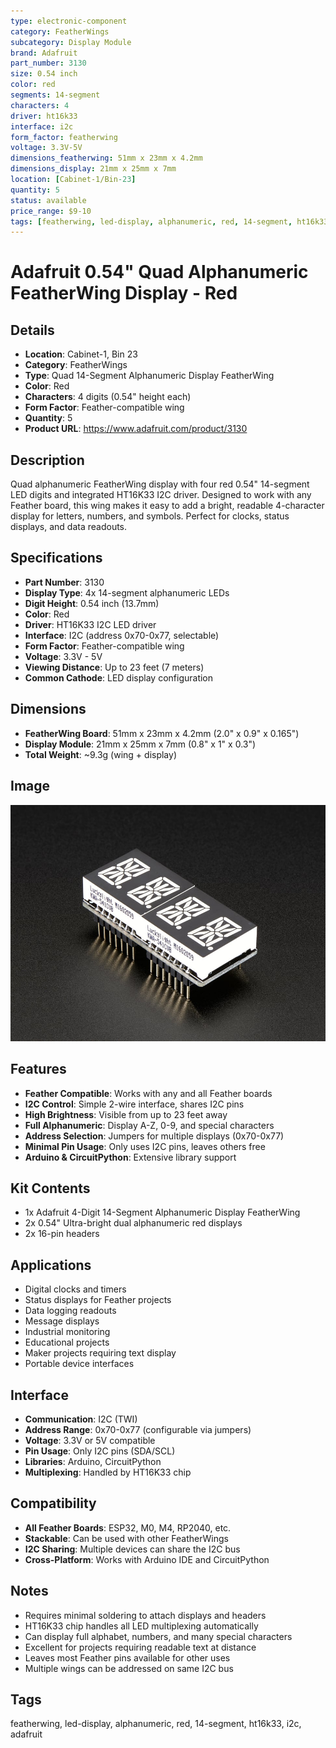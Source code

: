 ```yaml
---
type: electronic-component
category: FeatherWings
subcategory: Display Module
brand: Adafruit
part_number: 3130
size: 0.54 inch
color: red
segments: 14-segment
characters: 4
driver: ht16k33
interface: i2c
form_factor: featherwing
voltage: 3.3V-5V
dimensions_featherwing: 51mm x 23mm x 4.2mm
dimensions_display: 21mm x 25mm x 7mm
location: [Cabinet-1/Bin-23]
quantity: 5
status: available
price_range: $9-10
tags: [featherwing, led-display, alphanumeric, red, 14-segment, ht16k33, i2c, adafruit]
---
```


# Adafruit 0.54" Quad Alphanumeric FeatherWing Display - Red

## Details

- **Location**: Cabinet-1, Bin 23
- **Category**: FeatherWings
- **Type**: Quad 14-Segment Alphanumeric Display FeatherWing
- **Color**: Red
- **Characters**: 4 digits (0.54" height each)
- **Form Factor**: Feather-compatible wing
- **Quantity**: 5
- **Product URL**: https://www.adafruit.com/product/3130

## Description

Quad alphanumeric FeatherWing display with four red 0.54" 14-segment LED digits and integrated HT16K33 I2C driver. Designed to work with any Feather board, this wing makes it easy to add a bright, readable 4-character display for letters, numbers, and symbols. Perfect for clocks, status displays, and data readouts.

## Specifications

- **Part Number**: 3130
- **Display Type**: 4x 14-segment alphanumeric LEDs
- **Digit Height**: 0.54 inch (13.7mm)
- **Color**: Red
- **Driver**: HT16K33 I2C LED driver
- **Interface**: I2C (address 0x70-0x77, selectable)
- **Form Factor**: Feather-compatible wing
- **Voltage**: 3.3V - 5V
- **Viewing Distance**: Up to 23 feet (7 meters)
- **Common Cathode**: LED display configuration

## Dimensions

- **FeatherWing Board**: 51mm x 23mm x 4.2mm (2.0" x 0.9" x 0.165")
- **Display Module**: 21mm x 25mm x 7mm (0.8" x 1" x 0.3")
- **Total Weight**: ~9.3g (wing + display)

## Image

![Adafruit 0.54" Quad Alphanumeric FeatherWing Display - Red](../attachments/3130-00.jpg)

## Features

- **Feather Compatible**: Works with any and all Feather boards
- **I2C Control**: Simple 2-wire interface, shares I2C pins
- **High Brightness**: Visible from up to 23 feet away
- **Full Alphanumeric**: Display A-Z, 0-9, and special characters
- **Address Selection**: Jumpers for multiple displays (0x70-0x77)
- **Minimal Pin Usage**: Only uses I2C pins, leaves others free
- **Arduino & CircuitPython**: Extensive library support

## Kit Contents

- 1x Adafruit 4-Digit 14-Segment Alphanumeric Display FeatherWing
- 2x 0.54" Ultra-bright dual alphanumeric red displays
- 2x 16-pin headers

## Applications

- Digital clocks and timers
- Status displays for Feather projects
- Data logging readouts
- Message displays
- Industrial monitoring
- Educational projects
- Maker projects requiring text display
- Portable device interfaces

## Interface

- **Communication**: I2C (TWI)
- **Address Range**: 0x70-0x77 (configurable via jumpers)
- **Voltage**: 3.3V or 5V compatible
- **Pin Usage**: Only I2C pins (SDA/SCL)
- **Libraries**: Arduino, CircuitPython
- **Multiplexing**: Handled by HT16K33 chip

## Compatibility

- **All Feather Boards**: ESP32, M0, M4, RP2040, etc.
- **Stackable**: Can be used with other FeatherWings
- **I2C Sharing**: Multiple devices can share the I2C bus
- **Cross-Platform**: Works with Arduino IDE and CircuitPython

## Notes

- Requires minimal soldering to attach displays and headers
- HT16K33 chip handles all LED multiplexing automatically
- Can display full alphabet, numbers, and many special characters
- Excellent for projects requiring readable text at distance
- Leaves most Feather pins available for other uses
- Multiple wings can be addressed on same I2C bus

## Tags

featherwing, led-display, alphanumeric, red, 14-segment, ht16k33, i2c, adafruit
